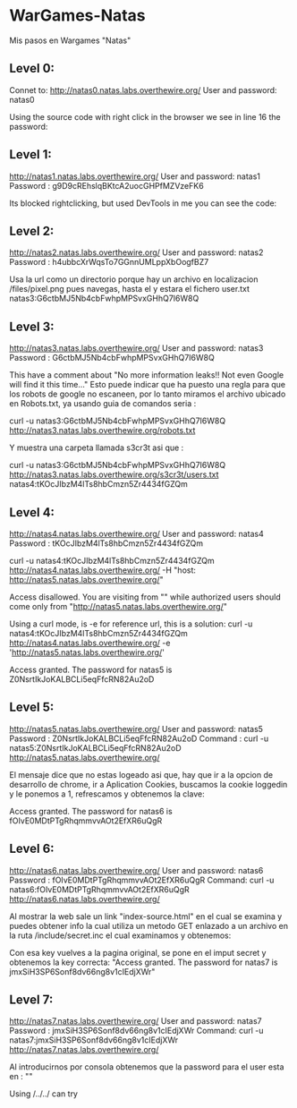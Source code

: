 # WarGames-Natas
Mis pasos en Wargames "Natas"

## Level 0:

Connet to:
http://natas0.natas.labs.overthewire.org/
User and password: natas0

Using the source code with right click in the browser we see in line 16 the password:
<!--The password for natas1 is g9D9cREhslqBKtcA2uocGHPfMZVzeFK6 -->

## Level 1:

http://natas1.natas.labs.overthewire.org/
User and password: natas1
Password : g9D9cREhslqBKtcA2uocGHPfMZVzeFK6

Its blocked rightclicking, but used DevTools in me you can see the code:

<!--The password for natas2 is h4ubbcXrWqsTo7GGnnUMLppXbOogfBZ7 -->


## Level 2:

http://natas2.natas.labs.overthewire.org/
User and password: natas2
Password : h4ubbcXrWqsTo7GGnnUMLppXbOogfBZ7

Usa la url como un directorio porque hay un archivo en localizacion /files/pixel.png pues navegas, hasta el y estara el fichero user.txt 
natas3:G6ctbMJ5Nb4cbFwhpMPSvxGHhQ7I6W8Q

## Level 3:

http://natas3.natas.labs.overthewire.org/
User and password: natas3
Password : G6ctbMJ5Nb4cbFwhpMPSvxGHhQ7I6W8Q

This have a comment about "No more information leaks!! Not even Google will find it this time…" 
Esto puede indicar que ha puesto una regla para que los robots de google no escaneen, por lo tanto miramos el archivo ubicado en Robots.txt, ya usando guia de comandos seria :

curl -u natas3:G6ctbMJ5Nb4cbFwhpMPSvxGHhQ7I6W8Q  http://natas3.natas.labs.overthewire.org/robots.txt

Y muestra una carpeta llamada s3cr3t asi que :

curl -u natas3:G6ctbMJ5Nb4cbFwhpMPSvxGHhQ7I6W8Q  http://natas3.natas.labs.overthewire.org/s3cr3t/users.txt
natas4:tKOcJIbzM4lTs8hbCmzn5Zr4434fGZQm

## Level 4:

http://natas4.natas.labs.overthewire.org/
User and password: natas4
Password : tKOcJIbzM4lTs8hbCmzn5Zr4434fGZQm

curl -u natas4:tKOcJIbzM4lTs8hbCmzn5Zr4434fGZQm http://natas4.natas.labs.overthewire.org/ -H "host: http://natas5.natas.labs.overthewire.org/"

Access disallowed. You are visiting from "" while authorized users should come only from "http://natas5.natas.labs.overthewire.org/"

Using a curl mode, is -e for reference url, this is a solution:
curl -u natas4:tKOcJIbzM4lTs8hbCmzn5Zr4434fGZQm http://natas4.natas.labs.overthewire.org/ -e 'http://natas5.natas.labs.overthewire.org/'


Access granted. The password for natas5 is Z0NsrtIkJoKALBCLi5eqFfcRN82Au2oD

## Level 5:

http://natas5.natas.labs.overthewire.org/
User and password: natas5
Password : Z0NsrtIkJoKALBCLi5eqFfcRN82Au2oD
Command :
curl -u natas5:Z0NsrtIkJoKALBCLi5eqFfcRN82Au2oD http://natas5.natas.labs.overthewire.org/

El mensaje dice que no estas logeado asi que, hay que ir a la opcion de desarrollo de chrome, ir a Aplication Cookies, buscamos la cookie loggedin y le ponemos a 1, refrescamos y obtenemos la clave:

Access granted. The password for natas6 is fOIvE0MDtPTgRhqmmvvAOt2EfXR6uQgR


## Level 6:

http://natas6.natas.labs.overthewire.org/
User and password: natas6
Password : fOIvE0MDtPTgRhqmmvvAOt2EfXR6uQgR
Command: 
curl -u natas6:fOIvE0MDtPTgRhqmmvvAOt2EfXR6uQgR http://natas6.natas.labs.overthewire.org/

Al mostrar la web sale un link "index-source.html" en el cual se examina y puedes obtener info la cual utiliza un metodo GET enlazado a un archivo en la ruta /include/secret.inc el cual examinamos y obtenemos:

<?
$secret = "FOEIUWGHFEEUHOFUOIU";
?>
Con esa key vuelves a la pagina original, se pone en el imput secret y obtenemos la key correcta:
"Access granted. The password for natas7 is jmxSiH3SP6Sonf8dv66ng8v1cIEdjXWr"


## Level 7:

http://natas7.natas.labs.overthewire.org/
User and password: natas7
Password : jmxSiH3SP6Sonf8dv66ng8v1cIEdjXWr
Command: 
curl -u natas7:jmxSiH3SP6Sonf8dv66ng8v1cIEdjXWr http://natas7.natas.labs.overthewire.org/

Al introducirnos por consola obtenemos que la password para el user esta en :
"<!-- hint: password for webuser natas8 is in /etc/natas_webpass/natas8 -->"

Using /../../ can try
